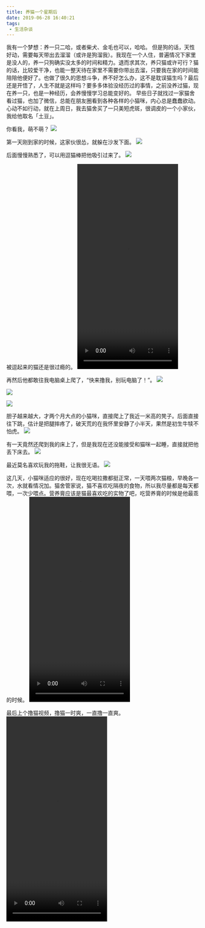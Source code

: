 ```yaml
---
title: 养猫一个星期后
date: 2019-06-28 16:40:21
tags:
 - 生活杂谈
---
```

我有一个梦想：养一只二哈，或者柴犬、金毛也可以，哈哈。
但是狗的话，天性好动，需要每天带出去溜溜（或许是狗溜我）。我现在一个人住，普遍情况下家里是没人的，养一只狗确实没太多的时间和精力。退而求其次，养只猫或许可行？猫的话，比较爱干净，也能一整天待在家里不需要你带出去溜，只要我在家的时间能陪陪他便好了。也做了很久的思想斗争，养不好怎么办，这不是耽误猫生吗？最后还是开悟了，人生不就是这样吗？要多多体验没经历过的事情，之前没养过猫，现在养一只，也是一种经历，会养慢慢学习总能变好的。
早些日子就找过一家猫舍看过猫，也加了微信，总能在朋友圈看到各种各样的小猫咪，内心总是蠢蠢欲动。心动不如行动，就在上周日，我去猫舍买了一只美短虎斑，很调皮的一个小家伙，我给他取名「土豆」。

<!-- more -->

你看我，萌不萌？
![](https://images-1258496336.cos.ap-chengdu.myqcloud.com/cat7.jpg)

第一天刚到家的时候，这家伙很怂，就躲在沙发下面。
![](https://images-1258496336.cos.ap-chengdu.myqcloud.com/cat.jpg)

后面慢慢熟悉了，可以用逗猫棒把他吸引过来了。
![](https://images-1258496336.cos.ap-chengdu.myqcloud.com/cat2.jpg)

被逗起来的猫还是很过瘾的。
<video src="https://images-1258496336.cos.ap-chengdu.myqcloud.com/cat3.mp4" width="264" height="536" controls="controls">
Your browser does not support the video tag.
</video>

再然后他都敢往我电脑桌上爬了，“快来撸我，别玩电脑了！”。
![](https://images-1258496336.cos.ap-chengdu.myqcloud.com/cat3.jpg)

![](https://images-1258496336.cos.ap-chengdu.myqcloud.com/cat5.jpg)

![](https://images-1258496336.cos.ap-chengdu.myqcloud.com/cat6.jpg)

胆子越来越大，才两个月大点的小猫咪，直接爬上了我近一米高的凳子。后面直接往下跳，估计是把腿摔疼了，破天荒的在我怀里安静了小半天，果然是初生牛犊不怕虎。
![](https://images-1258496336.cos.ap-chengdu.myqcloud.com/cat8.jpg)

有一天竟然还爬到我的床上了，但是我现在还没能接受和猫咪一起睡，直接就把他丢下床去。
![](https://images-1258496336.cos.ap-chengdu.myqcloud.com/cat9.jpg)

最近莫名喜欢玩我的拖鞋，让我很无语。
![](https://images-1258496336.cos.ap-chengdu.myqcloud.com/cat4.jpg)

这几天，小猫咪适应的很好，现在吃喝拉撒都挺正常，一天喂两次猫粮，早晚各一次，水就看情况加。猫舍管家说，猫不喜欢吃隔夜的食物，所以我尽量都是每天都喂，一次少喂点。营养膏应该是猫最喜欢吃的实物了吧，吃营养膏的时候是他最乖的时候。
<video src="https://images-1258496336.cos.ap-chengdu.myqcloud.com/cat2.mp4" width="264" height="536" controls="controls">
Your browser does not support the video tag.
</video>

最后上个撸猫视频，撸猫一时爽，一直撸一直爽。
<video src="https://images-1258496336.cos.ap-chengdu.myqcloud.com/cat1.mp4" width="264" height="536" controls="controls">
Your browser does not support the video tag.
</video>

